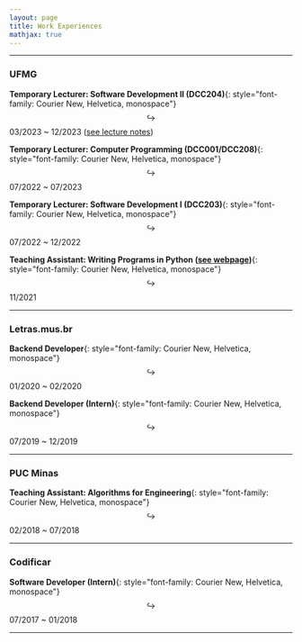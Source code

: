 ```yaml
---
layout: page
title: Work Experiences
mathjax: true
---
```


---

### UFMG

**Temporary Lecturer: Software Development II (DCC204)**{: style="font-family: Courier New, Helvetica, monospace"}  
$$ \hookrightarrow $$ 03/2023 ~ 12/2023 ([see lecture notes](https://github.com/luigidcsoares/teaching-dcc204-pds2))  

**Temporary Lecturer: Computer Programming (DCC001/DCC208)**{: style="font-family: Courier New, Helvetica, monospace"}  
$$ \hookrightarrow $$ 07/2022 ~ 07/2023

**Temporary Lecturer: Software Development I (DCC203)**{: style="font-family: Courier New, Helvetica, monospace"}  
$$ \hookrightarrow $$ 07/2022 ~ 12/2022  

**Teaching Assistant: Writing Programs in Python ([see webpage](http://curso-python.dcc.ufmg.br/))**{: style="font-family: Courier New, Helvetica, monospace"}  
$$ \hookrightarrow $$ 11/2021

---

### Letras.mus.br

**Backend Developer**{: style="font-family: Courier New, Helvetica, monospace"}  
$$ \hookrightarrow $$ 01/2020 ~ 02/2020  

**Backend Developer (Intern)**{: style="font-family: Courier New, Helvetica, monospace"}  
$$ \hookrightarrow $$ 07/2019 ~ 12/2019  

---

### PUC Minas

**Teaching Assistant: Algorithms for Engineering**{: style="font-family: Courier New, Helvetica, monospace"}  
$$ \hookrightarrow $$ 02/2018 ~ 07/2018  

---

### Codificar

**Software Developer (Intern)**{: style="font-family: Courier New, Helvetica, monospace"}  
$$ \hookrightarrow $$ 07/2017 ~ 01/2018  

---
